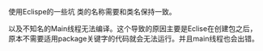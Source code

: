 使用Eclispe的一些坑
类的名称需要和类名保持一致。

以及不知名的Main线程无法编译。这个导致的原因主要是Eclise在创建包之后，原本不需要适用package关键字的代码就会无法运行。并且main线程也会出错。